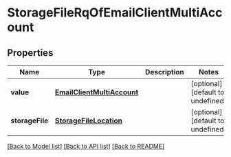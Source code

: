 
# StorageFileRqOfEmailClientMultiAccount

## Properties
Name | Type | Description | Notes
------------ | ------------- | ------------- | -------------
**value** | [**EmailClientMultiAccount**](EmailClientMultiAccount.md) |  | [optional] [default to undefined]
**storageFile** | [**StorageFileLocation**](StorageFileLocation.md) |  | [optional] [default to undefined]



[[Back to Model list]](README.md#documentation-for-models) [[Back to API list]](README.md#documentation-for-api-endpoints) [[Back to README]](README.md)
